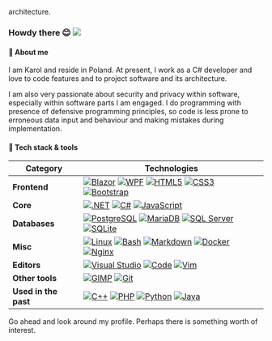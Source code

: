  architecture. 
### Howdy there 😊 ![](https://hit.yhype.me/github/profile?user_id=56814812)

####  👤 About me
I am Karol and reside in Poland. At present, I work as a C# developer and love to code features and to project software and its architecture.

I am also very passionate about security and privacy within software, especially within software parts I am engaged. I do programming with presence of defensive programming principles, so code is less prone to erroneous data input and behaviour and making mistakes during implementation.

#### 🧰 Tech stack & tools

| **Category** | **Technologies** |
| - | - |
**Frontend** | [![Blazor](https://img.shields.io/static/v1?label=&message=Blazor&color=512BD4&logo=blazor&logoColor=ffffff)](https://dotnet.microsoft.com/en-us/apps/aspnet/web-apps/blazor) [![WPF](https://img.shields.io/static/v1?label=&message=WPF&color=C21325&logo=dotnet&logoColor=ffffff)](https://docs.microsoft.com/en-us/visualstudio/designers/getting-started-with-wpf?view=vs-2022) [![HTML5](https://img.shields.io/static/v1?label=&message=HTML5&color=E34F26&logo=html5&logoColor=ffffff)](https://developer.mozilla.org/en-US/docs/Glossary/HTML5) [![CSS3](https://img.shields.io/static/v1?label=&message=CSS3&color=1572B6&logo=css3&logoColor=ffffff)](https://developer.mozilla.org/en-US/docs/Glossary/HTML5) [![Bootstrap](https://img.shields.io/static/v1?label=&message=Bootstrap&color=7952B3&logo=bootstrap&logoColor=ffffff)](https://getbootstrap.com/)
**Core** | [![.NET](https://img.shields.io/static/v1?label=&message=.NET&color=512BD4&logo=dotnet&logoColor=FFFFFF)](https://docs.microsoft.com/en-us/dotnet/csharp/) [![C#](https://img.shields.io/static/v1?label=&message=C%23&color=239120&logo=csharp&logoColor=FFFFFF)](https://docs.microsoft.com/en-us/dotnet/csharp/) [![JavaScript](https://img.shields.io/static/v1?label=&message=JavaScript&color=F7DF1E&logo=javascript&logoColor=ffffff)](https://www.javascript.com/)
**Databases** | [![PostgreSQL](https://img.shields.io/static/v1?label=&message=PostgreSQL&color=4169E1&logo=postgresql&logoColor=ffffff)](https://www.postgresql.org/) [![MariaDB](https://img.shields.io/static/v1?label=&message=MariaDB&color=003545&logo=mariadb&logoColor=ffffff)](https://mariadb.org/) [![SQL Server](https://img.shields.io/static/v1?label=&message=SQL%20Server&color=CC2927&logo=microsoftsqlserver&logoColor=FFFFFF)](https://www.microsoft.com/en-us/sql-server/) [![SQLite](https://img.shields.io/static/v1?label=&message=SQLite&color=003B57&logo=sqlite&logoColor=FFFFFF)](https://www.sqlite.org/index.html)
**Misc** | [![Linux](https://img.shields.io/static/v1?label=&message=Linux&color=FCC624&logo=linux&logoColor=FFFFFF)](https://www.linux.org/) [![Bash](https://img.shields.io/static/v1?label=&message=Bash&color=4EAA25&logo=gnubash&logoColor=FFFFFF)](https://www.gnu.org/software/bash/) [![Markdown](https://img.shields.io/static/v1?label=&message=Markdown&color=000000&logo=markdown&logoColor=FFFFFF)](https://en.wikipedia.org/wiki/Markdown) [![Docker](https://img.shields.io/static/v1?label=&message=Docker&color=2496ED&logo=docker&logoColor=FFFFFF)](https://docker.com/) [![Nginx](https://img.shields.io/static/v1?label=&message=Nginx&color=009639&logo=nginx&logoColor=FFFFFF)](https://nginx.org/en/)
**Editors** | [![Visual Studio](https://img.shields.io/static/v1?label=&message=Visual%20Studio&color=5C2D91&logo=visualstudio&logoColor=FFFFFF)](https://visualstudio.microsoft.com/) [![Code](https://img.shields.io/static/v1?label=&message=Code&color=007ACC&logo=visualstudiocode&logoColor=FFFFFF)](https://code.visualstudio.com/) [![Vim](https://img.shields.io/static/v1?label=&message=Vim&color=019733&logo=vim&logoColor=FFFFFF)](https://www.vim.org/)
**Other tools** | [![GIMP](https://img.shields.io/static/v1?label=&message=GIMP&color=5C5543&logo=gimp&logoColor=FFFFFF)](https://www.gimp.org/) [![Git](https://img.shields.io/static/v1?label=&message=Git&color=F05032&logo=git&logoColor=FFFFFF)](https://git-scm.com/)
**Used in the past** | [![C++](https://img.shields.io/static/v1?label=&message=C%2B%2B&color=00599C&logo=cplusplus&logoColor=FFFFFF)](https://isocpp.org/) [![PHP](https://img.shields.io/static/v1?label=&message=PHP&color=777BB4&logo=php&logoColor=FFFFFF)](https://www.php.net/) [![Python](https://img.shields.io/static/v1?label=&message=Python&color=3776AB&logo=python&logoColor=FFFFFF)](https://www.python.org/) [![Java](https://img.shields.io/static/v1?label=&message=Java&color=eb3a28&logo=java&logoColor=FFFFFF)](https://www.java.com/)

Go ahead and look around my profile. Perhaps there is something worth of interest.
